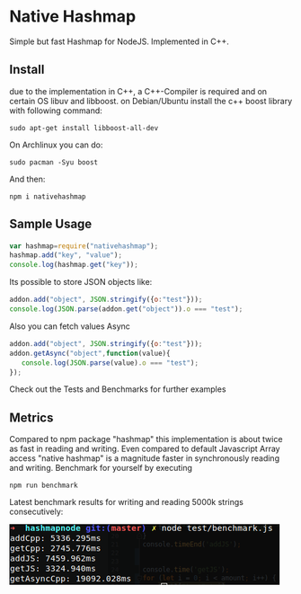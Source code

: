 # Native Hashmap  
  
Simple but fast Hashmap for NodeJS. Implemented in C++.

## Install
due to the implementation in C++, a C++-Compiler is required and on certain OS libuv and libboost.
on Debian/Ubuntu install the c++ boost library with following command:
```
sudo apt-get install libboost-all-dev
```
On Archlinux you can do:
```
sudo pacman -Syu boost
```
And then:

```
npm i nativehashmap
```
## Sample Usage

```javascript
var hashmap=require("nativehashmap");
hashmap.add("key", "value");
console.log(hashmap.get("key"));
```

Its possible to store JSON objects like:

```javascript
addon.add("object", JSON.stringify({o:"test"}));
console.log(JSON.parse(addon.get("object")).o === "test");
```

Also you can fetch values Async

```javascript
addon.add("object", JSON.stringify({o:"test"}));
addon.getAsync("object",function(value){
   console.log(JSON.parse(value).o === "test"); 
});
```

Check out the Tests and Benchmarks for further examples

## Metrics

Compared to npm package "hashmap" this implementation is about twice as fast in reading and writing.
Even compared to default Javascript Array access "native hashmap" is a magnitude faster in synchronously reading and writing.
Benchmark for yourself by executing

```
npm run benchmark
```
Latest benchmark results for writing and reading 5000k strings consecutively:

![alt text](benchmark.png "latest benchmark")

